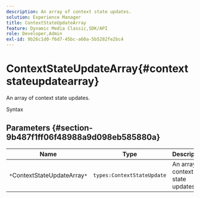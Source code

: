 ```yaml
---
description: An array of context state updates.
solution: Experience Manager
title: ContextStateUpdateArray
feature: Dynamic Media Classic,SDK/API
role: Developer,Admin
exl-id: 9b26c1d0-f6d7-45bc-a60a-5b5282fe2bc4
---
```

# ContextStateUpdateArray{#contextstateupdatearray}

An array of context state updates.

 Syntax 

## Parameters {#section-9b487f1ff06f48988a9d098eb585880a}

|  Name  | Type  | Description  |
|---|---|---|
|  `*`ContextStateUpdateArray`*`  | `types:ContextStateUpdate`  | An array of context state updates.  |

